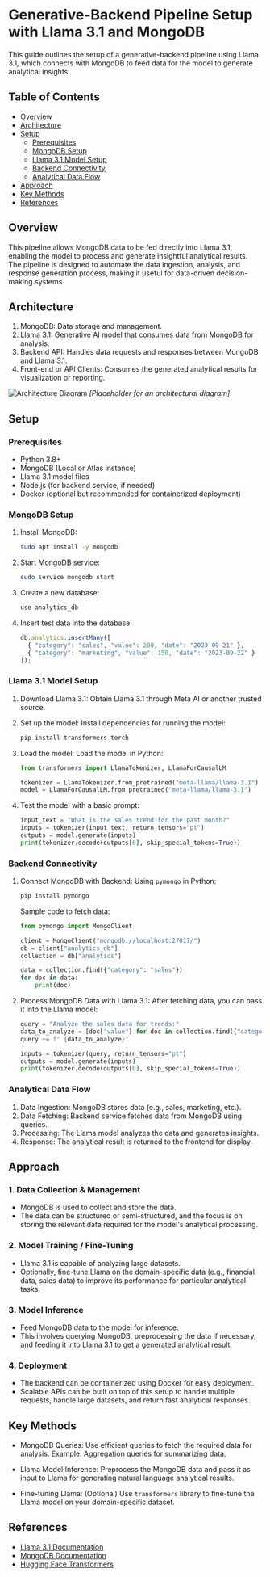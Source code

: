 # Generative-Backend Pipeline Setup with Llama 3.1 and MongoDB

This guide outlines the setup of a generative-backend pipeline using Llama 3.1, which connects with MongoDB to feed data for the model to generate analytical insights.

## Table of Contents
- [Overview](#overview)
- [Architecture](#architecture)
- [Setup](#setup)
  - [Prerequisites](#prerequisites)
  - [MongoDB Setup](#mongodb-setup)
  - [Llama 3.1 Model Setup](#llama-31-model-setup)
  - [Backend Connectivity](#backend-connectivity)
  - [Analytical Data Flow](#analytical-data-flow)
- [Approach](#approach)
- [Key Methods](#key-methods)
- [References](#references)

## Overview

This pipeline allows MongoDB data to be fed directly into Llama 3.1, enabling the model to process and generate insightful analytical results. The pipeline is designed to automate the data ingestion, analysis, and response generation process, making it useful for data-driven decision-making systems.

## Architecture

1. MongoDB: Data storage and management.
2. Llama 3.1: Generative AI model that consumes data from MongoDB for analysis.
3. Backend API: Handles data requests and responses between MongoDB and Llama 3.1.
4. Front-end or API Clients: Consumes the generated analytical results for visualization or reporting.

![Architecture Diagram](architecture-diagram.png) _[Placeholder for an architectural diagram]_

## Setup

### Prerequisites
- Python 3.8+
- MongoDB (Local or Atlas instance)
- Llama 3.1 model files
- Node.js (for backend service, if needed)
- Docker (optional but recommended for containerized deployment)

### MongoDB Setup

1. Install MongoDB:
   ```bash
   sudo apt install -y mongodb
   ```

2. Start MongoDB service:
   ```bash
   sudo service mongodb start
   ```

3. Create a new database:
   ```bash
   use analytics_db
   ```

4. Insert test data into the database:
   ```javascript
   db.analytics.insertMany([
     { "category": "sales", "value": 200, "date": "2023-09-21" },
     { "category": "marketing", "value": 150, "date": "2023-09-22" }
   ]);
   ```

### Llama 3.1 Model Setup

1. Download Llama 3.1:
   Obtain Llama 3.1 through Meta AI or another trusted source.

2. Set up the model:
   Install dependencies for running the model:
   ```bash
   pip install transformers torch
   ```

3. Load the model:
   Load the model in Python:
   ```python
   from transformers import LlamaTokenizer, LlamaForCausalLM

   tokenizer = LlamaTokenizer.from_pretrained("meta-llama/llama-3.1")
   model = LlamaForCausalLM.from_pretrained("meta-llama/llama-3.1")
   ```

4. Test the model with a basic prompt:
   ```python
   input_text = "What is the sales trend for the past month?"
   inputs = tokenizer(input_text, return_tensors="pt")
   outputs = model.generate(inputs)
   print(tokenizer.decode(outputs[0], skip_special_tokens=True))
   ```

### Backend Connectivity

1. Connect MongoDB with Backend:
   Using `pymongo` in Python:
   ```bash
   pip install pymongo
   ```

   Sample code to fetch data:
   ```python
   from pymongo import MongoClient

   client = MongoClient("mongodb://localhost:27017/")
   db = client["analytics_db"]
   collection = db["analytics"]

   data = collection.find({"category": "sales"})
   for doc in data:
       print(doc)
   ```

2. Process MongoDB Data with Llama 3.1:
   After fetching data, you can pass it into the Llama model:
   ```python
   query = "Analyze the sales data for trends:"
   data_to_analyze = [doc["value"] for doc in collection.find({"category": "sales"})]
   query += f" {data_to_analyze}"

   inputs = tokenizer(query, return_tensors="pt")
   outputs = model.generate(inputs)
   print(tokenizer.decode(outputs[0], skip_special_tokens=True))
   ```

### Analytical Data Flow

1. Data Ingestion: MongoDB stores data (e.g., sales, marketing, etc.).
2. Data Fetching: Backend service fetches data from MongoDB using queries.
3. Processing: The Llama model analyzes the data and generates insights.
4. Response: The analytical result is returned to the frontend for display.

## Approach

### 1. Data Collection & Management
   - MongoDB is used to collect and store the data.
   - The data can be structured or semi-structured, and the focus is on storing the relevant data required for the model's analytical processing.

### 2. Model Training / Fine-Tuning
   - Llama 3.1 is capable of analyzing large datasets.
   - Optionally, fine-tune Llama on the domain-specific data (e.g., financial data, sales data) to improve its performance for particular analytical tasks.

### 3. Model Inference
   - Feed MongoDB data to the model for inference.
   - This involves querying MongoDB, preprocessing the data if necessary, and feeding it into Llama 3.1 to get a generated analytical result.

### 4. Deployment
   - The backend can be containerized using Docker for easy deployment.
   - Scalable APIs can be built on top of this setup to handle multiple requests, handle large datasets, and return fast analytical responses.

## Key Methods

- MongoDB Queries: Use efficient queries to fetch the required data for analysis.
  Example: Aggregation queries for summarizing data.
  
- Llama Model Inference: Preprocess the MongoDB data and pass it as input to Llama for generating natural language analytical results.

- Fine-tuning Llama: (Optional) Use `transformers` library to fine-tune the Llama model on your domain-specific dataset.

## References

- [Llama 3.1 Documentation](https://huggingface.co/meta-llama)
- [MongoDB Documentation](https://www.mongodb.com/docs/)
- [Hugging Face Transformers](https://huggingface.co/docs/transformers/index)
